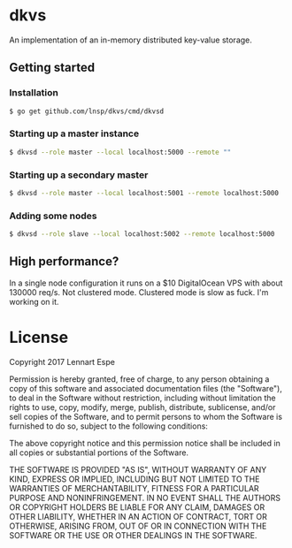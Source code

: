 # dkvs
An implementation of an in-memory distributed key-value storage.

## Getting started

### Installation
```bash
$ go get github.com/lnsp/dkvs/cmd/dkvsd
```

### Starting up a master instance
```bash
$ dkvsd --role master --local localhost:5000 --remote ""
```

### Starting up a secondary master
```bash
$ dkvsd --role master --local localhost:5001 --remote localhost:5000
```

### Adding some nodes
```bash
$ dkvsd --role slave --local localhost:5002 --remote localhost:5000
```

## High performance?
In a single node configuration it runs on a $10 DigitalOcean VPS with about 130000 req/s. Not clustered mode. Clustered mode is slow as fuck. I'm working on it.

# License
Copyright 2017 Lennart Espe

Permission is hereby granted, free of charge, to any person obtaining a copy of this software and associated documentation files (the "Software"), to deal in the Software without restriction, including without limitation the rights to use, copy, modify, merge, publish, distribute, sublicense, and/or sell copies of the Software, and to permit persons to whom the Software is furnished to do so, subject to the following conditions:

The above copyright notice and this permission notice shall be included in all copies or substantial portions of the Software.

THE SOFTWARE IS PROVIDED "AS IS", WITHOUT WARRANTY OF ANY KIND, EXPRESS OR IMPLIED, INCLUDING BUT NOT LIMITED TO THE WARRANTIES OF MERCHANTABILITY, FITNESS FOR A PARTICULAR PURPOSE AND NONINFRINGEMENT. IN NO EVENT SHALL THE AUTHORS OR COPYRIGHT HOLDERS BE LIABLE FOR ANY CLAIM, DAMAGES OR OTHER LIABILITY, WHETHER IN AN ACTION OF CONTRACT, TORT OR OTHERWISE, ARISING FROM, OUT OF OR IN CONNECTION WITH THE SOFTWARE OR THE USE OR OTHER DEALINGS IN THE SOFTWARE.